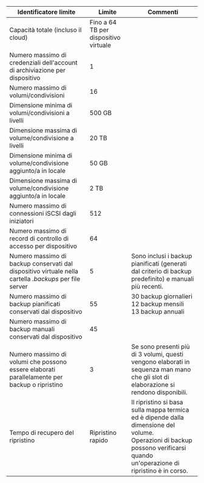 
| **Identificatore limite** | **Limite** | **Commenti** |
|-----------------------------------------------------------------------------------------------|---------------|------------------------------------------------------------------------------------------------------------------------------------------------------------------|
| Capacità totale (incluso il cloud) | Fino a 64 TB per dispositivo virtuale |
| Numero massimo di credenziali dell'account di archiviazione per dispositivo | 1 | |
| Numero massimo di volumi/condivisioni | 16 | |
| Dimensione minima di volumi/condivisioni a livelli | 500 GB | |
| Dimensione massima di volume/condivisione a livelli | 20 TB | |
| Dimensione minima di volume/condivisione aggiunto/a in locale | 50 GB | |
| Dimensione massima di volume/condivisione aggiunto/a in locale | 2 TB | |
| Numero massimo di connessioni iSCSI dagli iniziatori | 512 | |
| Numero massimo di record di controllo di accesso per dispositivo | 64 | |
| Numero massimo di backup conservati dal dispositivo virtuale nella cartella *.backups* per file server | 5 | Sono inclusi i backup pianificati (generati dal criterio di backup predefinito) e manuali più recenti. |
| Numero massimo di backup pianificati conservati dal dispositivo | 55 | 30 backup giornalieri<br>12 backup mensili<br>13 backup annuali |
| Numero massimo di backup manuali conservati dal dispositivo | 45 | |
| Numero massimo di volumi che possono essere elaborati parallelamente per backup o ripristino | 3 | Se sono presenti più di 3 volumi, questi vengono elaborati in sequenza man mano che gli slot di elaborazione si rendono disponibili. |
| Tempo di recupero del ripristino | Ripristino rapido | Il ripristino si basa sulla mappa termica ed è dipende dalla dimensione del volume.<br>Operazioni di backup possono verificarsi quando un'operazione di ripristino è in corso. |

<!---HONumber=AcomDC_0121_2016-->